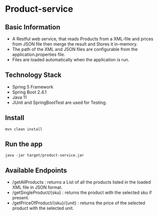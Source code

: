# Product-service
                 
 ## Basic Information
 - A Restful web service, that reads Products from a XML-file and prices from JSON file then merge the result and Stores it in-memory.
 - The path of the XML and JSON files are configurable from the application.properties file.
 - Files are loaded automatically when the application is run.
 
 ## Technology Stack
 - Spring 5 Framework
 - Spring Boot 2.4.1 
 - Java 11
 - JUnit and SpringBootTest are used for Testing.
     
 ## Install
    mvn clean install
    
 ## Run the app
    java -jar target/product-service.jar

 ## Available Endpoints
 - /getAllProducts : returns a List of all the products listed in the loaded XML file in JSON format.
 - /getSingleProduct/{sku} : returns the product with the selected sku if present.
 - /getPriceOfProduct/{sku}/{unit} : returns the price of the selected product with the selected unit.